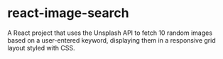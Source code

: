# react-image-search
A React project that uses the Unsplash API to fetch 10 random images based on a user-entered keyword, displaying them in a responsive grid layout styled with CSS.
